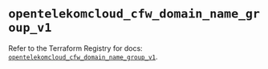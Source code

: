 # `opentelekomcloud_cfw_domain_name_group_v1`

Refer to the Terraform Registry for docs: [`opentelekomcloud_cfw_domain_name_group_v1`](https://registry.terraform.io/providers/opentelekomcloud/opentelekomcloud/1.36.48/docs/resources/cfw_domain_name_group_v1).
